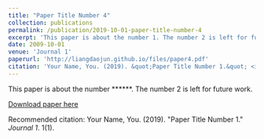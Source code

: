 ```yaml
---
title: "Paper Title Number 4"
collection: publications
permalink: /publication/2019-10-01-paper-title-number-4
excerpt: 'This paper is about the number 1. The number 2 is left for future work.'
date: 2009-10-01
venue: 'Journal 1'
paperurl: 'http://liangdaojun.github.io/files/paper4.pdf'
citation: 'Your Name, You. (2019). &quot;Paper Title Number 1.&quot; <i>Journal 1</i>. 1(1).'
---
```

This paper is about the number ******. The number 2 is left for future work.

[Download paper here](http://liangdaojun.github.io/files/paper4.pdf)

Recommended citation: Your Name, You. (2019). "Paper Title Number 1." <i>Journal 1</i>. 1(1).